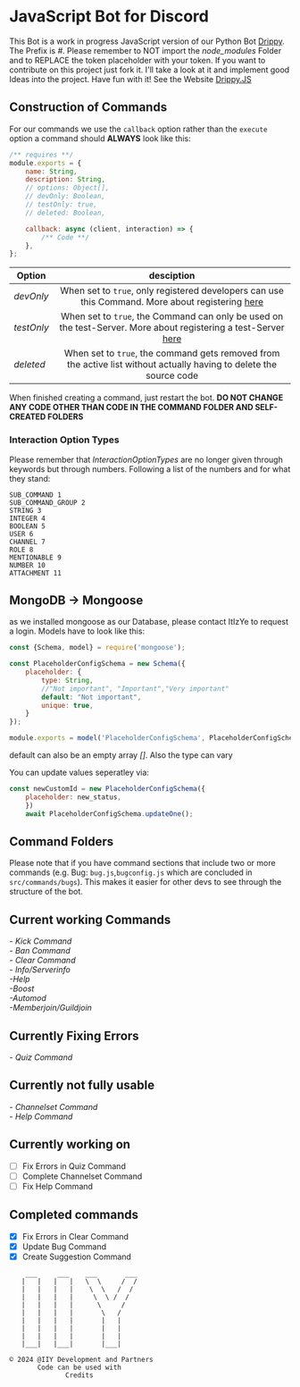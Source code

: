 <h1>JavaScript Bot for Discord</h1>

This Bot is a work in progress JavaScript version of our Python Bot <a href='https://github.com/ItIzYe/Va'>Drippy</a>.
The Prefix is *#*. Please remember to NOT import the *node_modules* Folder and to REPLACE the token placeholder with your token. If you want to contribute on this project just fork it. I'll take a look at it and implement good Ideas into the project. Have fun with it!
See the Website <a href='https://itizye.github.io/Drippy.JS/'>Drippy.JS</a>

## Construction of Commands
For our commands we use the `callback` option rather than the `execute` option
a command should **ALWAYS** look like this:
```js
/** requires **/
module.exports = {
    name: String,
    description: String,
    // options: Object[],
    // devOnly: Boolean,
    // testOnly: true,
    // deleted: Boolean,

    callback: async (client, interaction) => {
        /** Code **/
    },
};
```
| Option    |                                                            desciption                                                             |
|-----------|:---------------------------------------------------------------------------------------------------------------------------------:|
| *devOnly* |          When set to `true`, only registered developers can use this Command. More about registering <a href="">here</a>          |
|*testOnly* | When set to `true`, the Command can only be used on the test-Server. More about registering a test-Server <a href="">here</a><br> |
|*deleted*           |        When set to `true`, the command gets removed from the active list without actually having to delete the source code        |

  
When finished creating a command, just restart the bot. **DO NOT CHANGE ANY CODE OTHER THAN CODE IN THE COMMAND FOLDER AND SELF-CREATED FOLDERS**


### Interaction Option Types
Please remember that *InteractionOptionTypes* are no longer given through keywords but through numbers. Following a list of the numbers and for what they stand:
```
SUB_COMMAND 1   
SUB_COMMAND_GROUP 2 
STRING 3    
INTEGER 4
BOOLEAN 5   
USER 6  
CHANNEL 7
ROLE 8  
MENTIONABLE 9
NUMBER 10
ATTACHMENT 11
```

## MongoDB -> Mongoose

as we installed mongoose as our Database, please contact ItIzYe to request a login.
Models have to look like this:
```js
const {Schema, model} = require('mongoose');

const PlaceholderConfigSchema = new Schema({
    placeholder: {
        type: String,
        //"Not important", "Important","Very important"
        default: "Not important",
        unique: true,
    }
});

module.exports = model('PlaceholderConfigSchema', PlaceholderConfigSchema)
```
default can also be an empty array *[]*. Also the type can vary

You can update values seperatley via:
```js
const newCustomId = new PlaceholderConfigSchema({
    placeholder: new_status,
    })
    await PlaceholderConfigSchema.updateOne();
```

## Command Folders
Please note that if you have command sections that include two or more commands (e.g. Bug: ```bug.js```,```bugconfig.js``` which are concluded in ```src/commands/bugs```). This makes it easier for other devs to see through the structure of the bot.

## Current working Commands
*- Kick Command*<br>
*- Ban Command*<br>
*- Clear Command*<br>
*- Info/Serverinfo*<br>
*-Help*<br>
*-Boost*<br>
*-Automod*<br>
*-Memberjoin/Guildjoin*<br>


## Currently Fixing Errors
*- Quiz Command*

## Currently not fully usable
*- Channelset Command*<br>
*- Help Command*

## Currently working on
- [ ] Fix Errors in Quiz Command
- [ ] Complete Channelset Command
- [ ] Fix Help Command

## Completed commands
- [x] Fix Errors in Clear Command
- [x] Update Bug Command
- [x] Create Suggestion Command
```
    ___     ___    ___       ___
   |   |   |   |   \  \     /  /
   |   |   |   |    \  \   /  /
   |   |   |   |     \  \ /  /
   |   |   |   |      \     /
   |   |   |   |       \   /
   |   |   |   |       |   |
   |   |   |   |       |   |
   |   |   |   |       |   |
   |___|   |___|       |___|

© 2024 @IIY Development and Partners
       Code can be used with
              Credits
```
